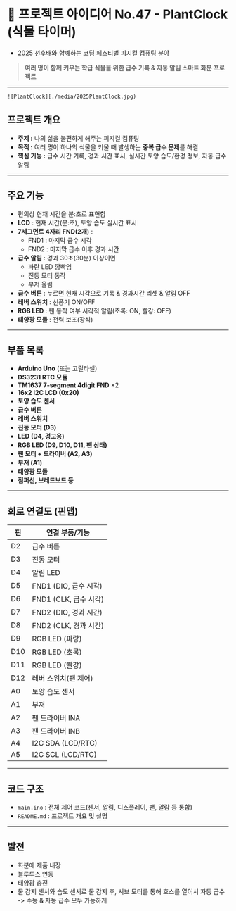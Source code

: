 # 🌱 프로젝트 아이디어 No.47 - PlantClock (식물 타이머)
- 2025 선후배와 함꼐하는 코딩 페스티벌 피지컬 컴퓨팅 분야
  
> **여러 명이 함께 키우는 학급 식물을 위한 급수 기록 & 자동 알림 스마트 화분 프로젝트**

---

    ![PlantClock][./media/2025PlantClock.jpg)


## 프로젝트 개요

- **주제 :** 나의 삶을 불편하게 해주는 피지컬 컴퓨팅
- **목적 :** 여러 명이 하나의 식물을 키울 때 발생하는 **중복 급수 문제**를 해결
- **핵심 기능 :** 급수 시간 기록, 경과 시간 표시, 실시간 토양 습도/환경 정보, 자동 급수 알림

---

## 주요 기능

- 편의상 현재 시간을 분:초로 표현함
- **LCD** : 현재 시간(분:초), 토양 습도 실시간 표시
- **7세그먼트 4자리 FND(2개)** :  
  - FND1 : 마지막 급수 시각  
  - FND2 : 마지막 급수 이후 경과 시간
- **급수 알림** : 경과 30초(30분) 이상이면  
  - 파란 LED 깜빡임  
  - 진동 모터 동작  
  - 부저 울림
- **급수 버튼** : 누르면 현재 시각으로 기록 & 경과시간 리셋 & 알림 OFF
- **레버 스위치** : 선풍기 ON/OFF
- **RGB LED** : 팬 동작 여부 시각적 알림(초록: ON, 빨강: OFF)
- **태양광 모듈** : 전력 보조(장식)

---

## 부품 목록

- **Arduino Uno** (또는 고릴라셀)
- **DS3231 RTC 모듈**
- **TM1637 7-segment 4digit FND** ×2
- **16x2 I2C LCD (0x20)**
- **토양 습도 센서**
- **급수 버튼**
- **레버 스위치**
- **진동 모터 (D3)**
- **LED (D4, 경고용)**
- **RGB LED (D9, D10, D11, 팬 상태)**
- **팬 모터 + 드라이버 (A2, A3)**
- **부저 (A1)**
- **태양광 모듈**
- **점퍼선, 브레드보드 등**

---

## 회로 연결도 (핀맵)

| 핀  | 연결 부품/기능             |
|-----|---------------------------|
| D2  | 급수 버튼                 |
| D3  | 진동 모터                 |
| D4  | 알림 LED                  |
| D5  | FND1 (DIO, 급수 시각)     |
| D6  | FND1 (CLK, 급수 시각)     |
| D7  | FND2 (DIO, 경과 시간)     |
| D8  | FND2 (CLK, 경과 시간)     |
| D9  | RGB LED (파랑)            |
| D10 | RGB LED (초록)            |
| D11 | RGB LED (빨강)            |
| D12 | 레버 스위치(팬 제어)      |
| A0  | 토양 습도 센서            |
| A1  | 부저                      |
| A2  | 팬 드라이버 INA           |
| A3  | 팬 드라이버 INB           |
| A4  | I2C SDA (LCD/RTC)         |
| A5  | I2C SCL (LCD/RTC)         |

---

## 코드 구조

- `main.ino` : 전체 제어 코드(센서, 알림, 디스플레이, 팬, 알람 등 통합)
- `README.md` : 프로젝트 개요 및 설명

---

## 발전
- 화분에 제품 내장
- 블루투스 연동
- 태양광 충전
- 물 감지 센서와 습도 센서로 물 감지 후, 서브 모터를 통해 호스를 열어서 자동 급수 -> 수동 & 자동 급수 모두 가능하게
